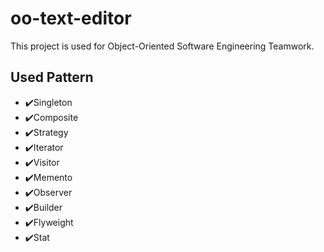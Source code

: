 # oo-text-editor
This project is used for Object-Oriented Software Engineering Teamwork.
## Used Pattern
- ✔️Singleton
- ✔️Composite
- ✔️Strategy
- ✔️Iterator
- ✔️Visitor
- ✔️Memento
- ✔️Observer
- ✔️Builder
- ✔️Flyweight
- ✔️Stat
